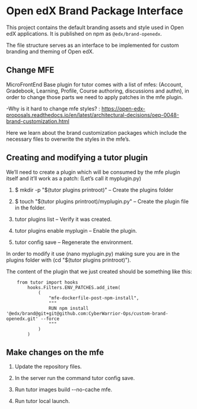 # Open edX Brand Package Interface

This project contains the default branding assets and style used in Open edX applications. It is published on npm as `@edx/brand-openedx`.

The file structure serves as an interface to be implemented for custom branding and theming of Open edX.


## Change MFE

MicroFrontEnd Base plugin for tutor comes with a list of mfes: 
(Account, Gradebook, Learning, Profile, Course authoring, discussions and authn), in 
order to change those parts we need to apply patches in the mfe plugin.

-Why is it hard to change mfe styles? :
https://open-edx-proposals.readthedocs.io/en/latest/architectural-decisions/oep-0048-brand-customization.html

Here we learn about the brand customization packages which include the necessary
files to overwrite the styles in the mfe’s.

## Creating and modifying a tutor plugin

We’ll need to create a plugin which will be consumed by the mfe plugin itself and it’ll 
work as a patch: (Let’s call it myplugin.py)

1. $ mkdir -p "$(tutor plugins printroot)" – Create the plugins folder

2. $ touch "$(tutor plugins printroot)/myplugin.py" – Create the plugin 
file in the folder.

3. tutor plugins list – Verify it was created.

4. tutor plugins enable myplugin – Enable the plugin.

5. tutor config save – Regenerate the environment.

In order to modify it use (nano myplugin.py) making sure you are in the plugins folder with (cd "$(tutor plugins printroot)").

The content of the plugin that we just created should be something like this:

```
    from tutor import hooks
        hooks.Filters.ENV_PATCHES.add_item(
            (
                "mfe-dockerfile-post-npm-install",
                """
                RUN npm install '@edx/brand@git+git@github.com:CyberWarrior-Ops/custom-brand-openedx.git' --force
                """
            )
        )
```

## Make changes on the mfe

1. Update the repository files.

2. In the server run the command tutor config save.

3. Run tutor images build --no-cache mfe.

4. Run tutor local launch.